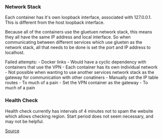 ### Network Stack

Each container has it's own loopback interface, associated with 127.0.0.1. This is different from the host loopback interface.

Because all of the containers use the gluetuen network stack, this means they all have the same IP address and local interface. So when communicating between different services which use glueten as the network stack, all that needs to be done is set the port and IP address to localhost.

Failed attempts:
    - Docker links 
        - Would have a cyclic dependency with containers that use the VPN
    - Each container has its own individual network
        - Not possible when wanting to use another services network stack as the gateway for communication with other conatiners
    - Manually set the IP table routes
        - To much of a pain
    - Set the VPN container as the gateway
        - To much of a pain


### Health Check

Health check currently has intervals of 4 minutes not to spam the website which allows checking region. Start period does not seem necessary, and may not be helpful.

[Source](https://www.paulsblog.dev/how-to-successfully-implement-a-healthcheck-in-docker-compose/)